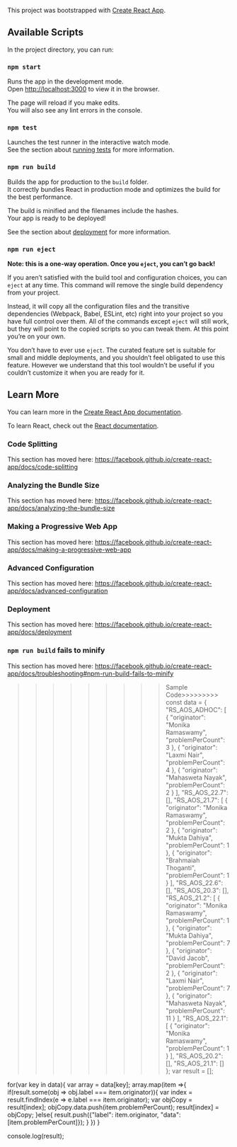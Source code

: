 This project was bootstrapped with [Create React App](https://github.com/facebook/create-react-app).

## Available Scripts

In the project directory, you can run:

### `npm start`

Runs the app in the development mode.<br>
Open [http://localhost:3000](http://localhost:3000) to view it in the browser.

The page will reload if you make edits.<br>
You will also see any lint errors in the console.

### `npm test`

Launches the test runner in the interactive watch mode.<br>
See the section about [running tests](https://facebook.github.io/create-react-app/docs/running-tests) for more information.

### `npm run build`

Builds the app for production to the `build` folder.<br>
It correctly bundles React in production mode and optimizes the build for the best performance.

The build is minified and the filenames include the hashes.<br>
Your app is ready to be deployed!

See the section about [deployment](https://facebook.github.io/create-react-app/docs/deployment) for more information.

### `npm run eject`

**Note: this is a one-way operation. Once you `eject`, you can’t go back!**

If you aren’t satisfied with the build tool and configuration choices, you can `eject` at any time. This command will remove the single build dependency from your project.

Instead, it will copy all the configuration files and the transitive dependencies (Webpack, Babel, ESLint, etc) right into your project so you have full control over them. All of the commands except `eject` will still work, but they will point to the copied scripts so you can tweak them. At this point you’re on your own.

You don’t have to ever use `eject`. The curated feature set is suitable for small and middle deployments, and you shouldn’t feel obligated to use this feature. However we understand that this tool wouldn’t be useful if you couldn’t customize it when you are ready for it.

## Learn More

You can learn more in the [Create React App documentation](https://facebook.github.io/create-react-app/docs/getting-started).

To learn React, check out the [React documentation](https://reactjs.org/).

### Code Splitting

This section has moved here: https://facebook.github.io/create-react-app/docs/code-splitting

### Analyzing the Bundle Size

This section has moved here: https://facebook.github.io/create-react-app/docs/analyzing-the-bundle-size

### Making a Progressive Web App

This section has moved here: https://facebook.github.io/create-react-app/docs/making-a-progressive-web-app

### Advanced Configuration

This section has moved here: https://facebook.github.io/create-react-app/docs/advanced-configuration

### Deployment

This section has moved here: https://facebook.github.io/create-react-app/docs/deployment

### `npm run build` fails to minify

This section has moved here: https://facebook.github.io/create-react-app/docs/troubleshooting#npm-run-build-fails-to-minify


>>>>>>>>>Sample Code>>>>>>>>>
const data = {
  "RS_AOS_ADHOC": [
    {
      "originator": "Monika Ramaswamy",
      "problemPerCount": 3
    },
    {
      "originator": "Laxmi Nair",
      "problemPerCount": 4
    },
    {
      "originator": "Mahasweta Nayak",
      "problemPerCount": 2
    }
  ],
  "RS_AOS_22.7": [],
  "RS_AOS_21.7": [
    {
      "originator": "Monika Ramaswamy",
      "problemPerCount": 2
    },
    {
      "originator": "Mukta Dahiya",
      "problemPerCount": 1
    },
    {
      "originator": "Brahmaiah Thoganti",
      "problemPerCount": 1
    }
  ],
  "RS_AOS_22.6": [],
  "RS_AOS_20.3": [],
  "RS_AOS_21.2": [
    {
      "originator": "Monika Ramaswamy",
      "problemPerCount": 1
    },
    {
      "originator": "Mukta Dahiya",
      "problemPerCount": 7
    },
    {
      "originator": "David Jacob",
      "problemPerCount": 2
    },
    {
      "originator": "Laxmi Nair",
      "problemPerCount": 7
    },
    {
      "originator": "Mahasweta Nayak",
      "problemPerCount": 11
    }
  ],
  "RS_AOS_22.1": [
    {
      "originator": "Monika Ramaswamy",
      "problemPerCount": 1
    }
  ],
  "RS_AOS_20.2": [],
  "RS_AOS_21.1": []
};
var result = [];

for(var key in data){
  var array = data[key];
  array.map(item =>{
    if(result.some(obj => obj.label === item.originator)){
      var index = result.findIndex(e => e.label === item.originator);
      var objCopy = result[index];
      objCopy.data.push(item.problemPerCount);
      result[index] = objCopy;
    }else{
      result.push({"label": item.originator, "data":[item.problemPerCount]});
    }
  })
}

console.log(result);
